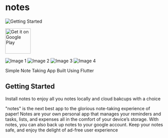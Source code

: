 # notes

![Getting Started](https://play-lh.googleusercontent.com/-Q4vLsL1VesT7IS4qVSpI07HCMYxmN9Q3dkG-izJ0LbTp_f7CIrYnLDR0CeAh8TJcQY=w2247-h1264-rw)

<a href="https://play.google.com/store/apps/details?id=com.vlabs.notes"><img alt="Get it on Google Play" src="https://play.google.com/intl/en_us/badges/images/generic/en-play-badge.png" height=80px /></a>

![Image 1](https://play-lh.googleusercontent.com/jDTTVEqZ5bswMS4LV8xJRRNHpPrXy2m0eXWxfhaRgWKSQNASlpVtOUS_rrn35G-kyPcu=w720-h310-rw) ![Image 2](https://play-lh.googleusercontent.com/z0eRQuqotJP2OVc_V7-6ovnRlIJ6fvdTUNQpquDxekdORf7exczew4paePKxA7m0gYSr=w720-h310-rw) ![Image 3](https://play-lh.googleusercontent.com/lU1iszGeOaCWNG5qa3PshhHxN24eCfatGdItJzC5aBcnnuZ3D3-KKTQS6E9LirrZ8cM=w720-h310-rw) ![Image 4](https://play-lh.googleusercontent.com/N32UzxIMCLPNkRaHZV7TW931XBBgENfB25jyKbvXc3XLqg25QcD2-olycVsxP9iCuSGB=w720-h310-rw)

Simple Note Taking App Built Using Flutter

## Getting Started

Install notes to enjoy all you notes locally and cloud bakcups with a choice

"notes" is the next best app to the glorious note-taking experience of paper! Notes are your own personal app that manages your reminders and tasks, lists, and expenses all in the comfort of your device’s storage. With notes, you can also back up notes to your google account. Keep your notes safe, and enjoy the delight of ad-free user experience
